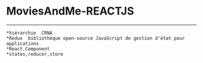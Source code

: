 # MoviesAndMe-REACTJS
---
    *hiérarchie  CRNA
    *Redux  bibliothèque open-source JavaScript de gestion d'état pour applications
    *React.Component
    *states,reducer,store

